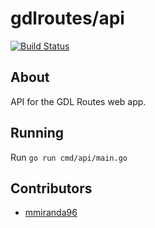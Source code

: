 # gdlroutes/api
[![Build Status](https://travis-ci.org/gdlroutes/api.svg?branch=develop)](https://travis-ci.org/gdlroutes/api)

## About
API for the GDL Routes web app.

## Running
Run `go run cmd/api/main.go`

## Contributors
- [mmiranda96](https://github.com/mmiranda96)
